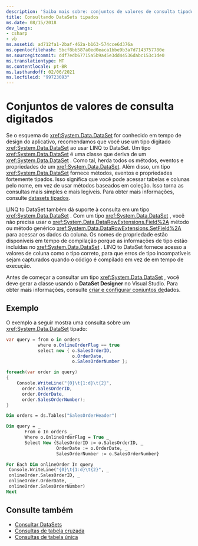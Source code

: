 ```yaml
---
description: 'Saiba mais sobre: conjuntos de valores de consulta tipados'
title: Consultando DataSets tipados
ms.date: 08/15/2018
dev_langs:
- csharp
- vb
ms.assetid: ad712fa1-2baf-462a-b163-574cce6d376a
ms.openlocfilehash: 5bcf8bb587a0ed0eaca1bbe9b3a7d7143757780e
ms.sourcegitcommit: ddf7edb67715a5b9a45e3dd44536dabc153c1de0
ms.translationtype: MT
ms.contentlocale: pt-BR
ms.lasthandoff: 02/06/2021
ms.locfileid: "99723693"
---
```

# <a name="query-typed-datasets"></a>Conjuntos de valores de consulta digitados

Se o esquema do <xref:System.Data.DataSet> for conhecido em tempo de design do aplicativo, recomendamos que você use um tipo digitado <xref:System.Data.DataSet> ao usar LINQ to DataSet. Um tipo <xref:System.Data.DataSet> é uma classe que deriva de um <xref:System.Data.DataSet> . Como tal, herda todos os métodos, eventos e propriedades de um <xref:System.Data.DataSet>. Além disso, um tipo <xref:System.Data.DataSet> fornece métodos, eventos e propriedades fortemente tipados. Isso significa que você pode acessar tabelas e colunas pelo nome, em vez de usar métodos baseados em coleção. Isso torna as consultas mais simples e mais legíveis. Para obter mais informações, consulte [datasets tipados](./dataset-datatable-dataview/typed-datasets.md).

LINQ to DataSet também dá suporte à consulta em um tipo <xref:System.Data.DataSet> . Com um tipo <xref:System.Data.DataSet> , você não precisa usar o <xref:System.Data.DataRowExtensions.Field%2A> método ou método genérico <xref:System.Data.DataRowExtensions.SetField%2A> para acessar os dados da coluna. Os nomes de propriedade estão disponíveis em tempo de compilação porque as informações de tipo estão incluídas no <xref:System.Data.DataSet> . LINQ to DataSet fornece acesso a valores de coluna como o tipo correto, para que erros de tipo incompatíveis sejam capturados quando o código é compilado em vez de em tempo de execução.

Antes de começar a consultar um tipo <xref:System.Data.DataSet> , você deve gerar a classe usando o **DataSet Designer** no Visual Studio. Para obter mais informações, consulte [criar e configurar conjuntos de](/visualstudio/data-tools/create-and-configure-datasets-in-visual-studio)dados.

## <a name="example"></a>Exemplo

O exemplo a seguir mostra uma consulta sobre um <xref:System.Data.DataSet> tipado:

```csharp
var query = from o in orders
            where o.OnlineOrderFlag == true
            select new { o.SalesOrderID,
                         o.OrderDate,
                         o.SalesOrderNumber };

foreach(var order in query)
{
    Console.WriteLine("{0}\t{1:d}\t{2}",
      order.SalesOrderID,
      order.OrderDate,
      order.SalesOrderNumber);
}
```

```vb
Dim orders = ds.Tables("SalesOrderHeader")

Dim query = _
       From o In orders _
       Where o.OnlineOrderFlag = True _
       Select New {SalesOrderID := o.SalesOrderID, _
                   OrderDate := o.OrderDate, _
                   SalesOrderNumber := o.SalesOrderNumber}

For Each Dim onlineOrder In query
 Console.WriteLine("{0}\t{1:d}\t{2}", _
 onlineOrder.SalesOrderID, _
 onlineOrder.OrderDate, _
 onlineOrder.SalesOrderNumber)
Next
```

## <a name="see-also"></a>Consulte também

- [Consultar DataSets](querying-datasets-linq-to-dataset.md)
- [Consultas de tabela cruzada](cross-table-queries-linq-to-dataset.md)
- [Consultas de tabela única](single-table-queries-linq-to-dataset.md)
